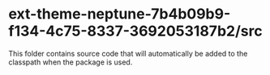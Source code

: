 # ext-theme-neptune-7b4b09b9-f134-4c75-8337-3692053187b2/src

This folder contains source code that will automatically be added to the classpath when
the package is used.
